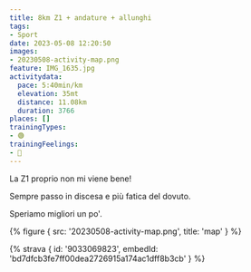 ```yaml
---
title: 8km Z1 + andature + allunghi
tags:
- Sport
date: 2023-05-08 12:20:50
images:
- 20230508-activity-map.png
feature: IMG_1635.jpg
activitydata:
  pace: 5:40min/km
  elevation: 35mt
  distance: 11.08km
  duration: 3766
places: []
trainingTypes:
- 🟢
trainingFeelings:
- 🙂
---
```


La Z1 proprio non mi viene bene!
<!--more--> 

Sempre passo in discesa e più fatica del dovuto.

Speriamo migliori un po'.

{% figure { src: '20230508-activity-map.png', title: 'map' } %}


{% strava { id: '9033069823', embedId: 'bd7dfcb3fe7ff00dea2726915a174ac1dff8b3cb' } %}